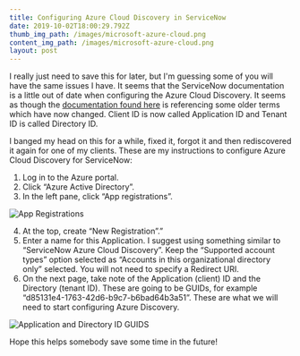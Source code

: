 ```yaml
---
title: Configuring Azure Cloud Discovery in ServiceNow
date: 2019-10-02T18:00:29.792Z
thumb_img_path: /images/microsoft-azure-cloud.png
content_img_path: /images/microsoft-azure-cloud.png
layout: post
---
```

I really just need to save this for later, but I'm guessing some of you will have the same issues I have. It seems that the ServiceNow documentation is a little out of date when configuring the Azure Cloud Discovery. It seems as though the [documentation found here](https://docs.servicenow.com/bundle/istanbul-it-operations-management/page/product/azure-cloud-provisioning/task/t_CollectAzureClientTenantID.html) is referencing some older terms which have now changed. Client ID is now called Application ID and Tenant ID is called Directory ID.

I banged my head on this for a while, fixed it, forgot it and then rediscovered it again for one of my clients. These are my instructions to configure Azure Cloud Discovery for ServiceNow:

1. Log in to the Azure portal.
2. Click “Azure Active Directory”.
3. In the left pane, click “App registrations”.

![App Registrations](/images/app-registrations.png)

4. At the top, create “New Registration”.”
5. Enter a name for this Application. I suggest using something similar to “ServiceNow Azure Cloud Discovery”. Keep the “Supported account types” option selected as “Accounts in this organizational directory only” selected. You will not need to specify a Redirect URI.
6. On the next page, take note of the Application (client) ID and the Directory (tenant ID). These are going to be GUIDs, for example “d85131e4-1763-42d6-b9c7-b6bad64b3a51”. These are what we will need to start configuring Azure Discovery. 

![Application and Directory ID GUIDS](/images/guids.png)

Hope this helps somebody save some time in the future!
